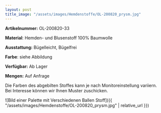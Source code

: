 ```yaml
---
layout: post
title_image: "/assets/images/Hemdenstoffe/OL-200820_prysm.jpg"
---
```


**Artikelnummer:** OL-200820-33

**Material**: Hemden- und Blusenstoff 100% Baumwolle

**Ausstattung:** Bügelleicht, Bügelfrei

**Farbe**: siehe Abbildung

**Verfügbar:** Ab Lager

**Mengen:** Auf Anfrage

Die Farben des abgebilten Stoffes kann je nach Monitoreinstellung variiern. Bei Interesse können wir Ihnen Muster zuschicken.


![Bild einer Palette mit Verschiedenen Ballen Stoff]({{ "/assets/images/Hemdenstoffe/OL-200820_prysm.jpg" | relative_url }})


